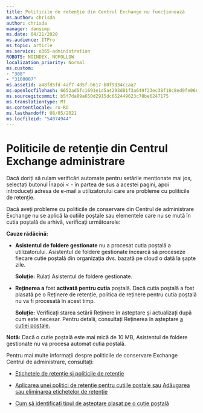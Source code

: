 ```yaml
---
title: Politicile de retenție din Centrul Exchange nu funcționează
ms.author: chrisda
author: chrisda
manager: dansimp
ms.date: 04/21/2020
ms.audience: ITPro
ms.topic: article
ms.service: o365-administration
ROBOTS: NOINDEX, NOFOLLOW
localization_priority: Normal
ms.custom:
- "308"
- "3100007"
ms.assetid: a48fd5fd-4af7-4d5f-b617-b0f9334ccaa7
ms.openlocfilehash: 6652ad5fc1691e1d5a4293d81f3a649f23ec38f18c8ed9fe06665628a901d13e
ms.sourcegitcommit: b5f7da89a650d2915dc652449623c78be6247175
ms.translationtype: MT
ms.contentlocale: ro-RO
ms.lasthandoff: 08/05/2021
ms.locfileid: "54074944"
---
```

# <a name="retention-policies-in-exchange-admin-center"></a>Politicile de retenție din Centrul Exchange administrare

Dacă doriți să rulam verificări automate pentru setările menționate mai jos, selectați butonul Înapoi < - în partea de sus a acestei pagini, apoi introduceți adresa de e-mail a utilizatorului care are probleme cu politicile de retenție.

Dacă aveți probleme cu politicile de conservare din Centrul de administrare Exchange nu se aplică la cutiile poștale sau elementele care nu se mută în cutia poștală de arhivă, verificați următoarele:

**Cauze rădăcină:**

- **Asistentul de foldere gestionate** nu a procesat cutia poștală a utilizatorului. Asistentul de foldere gestionate încearcă să proceseze fiecare cutie poștală din organizația dvs. bazată pe cloud o dată la șapte zile.

  **Soluție:** Rulați Asistentul de foldere gestionate.

- **Reținerea a** fost **activată pentru cutia** poștală. Dacă cutia poștală a fost plasată pe o Reținere de retenție, politica de reținere pentru cutia poștală nu va fi procesată în acest timp.

  **Soluție:** Verificați starea setării Reținere în așteptare și actualizați după cum este necesar. Pentru detalii, consultați Reținerea în așteptare [a cutiei poștale.](https://docs.microsoft.com/exchange/security-and-compliance/messaging-records-management/mailbox-retention-hold)
 
**Notă:** Dacă o cutie poștală este mai mică de 10 MB, Asistentul de foldere gestionate nu va procesa automat cutia poștală.
 
Pentru mai multe informații despre politicile de conservare Exchange Centrul de administrare, consultați:

- [Etichetele de retenție și politicile de retenție](https://docs.microsoft.com/exchange/security-and-compliance/messaging-records-management/retention-tags-and-policies)

- [Aplicarea unei politici de retenție pentru cutiile poștale sau](https://docs.microsoft.com/exchange/security-and-compliance/messaging-records-management/apply-retention-policy) [Adăugarea sau eliminarea etichetelor de retenție](https://docs.microsoft.com/exchange/security-and-compliance/messaging-records-management/add-or-remove-retention-tags)

- [Cum să identificați tipul de așteptare plasat pe o cutie poștală](https://docs.microsoft.com/microsoft-365/compliance/identify-a-hold-on-an-exchange-online-mailbox)
